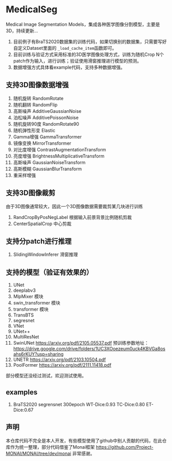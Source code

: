 # MedicalSeg
Medical Image Segmentation Models，集成各种医学图像分割模型，主要是3D，持续更新...
1. 目前例子有BraTS2020数据集的训练代码，如果切换别的数据集，只需要写好自定义Dataset里面的 ```_load_cache_item```函数即可。
2. 目前训练与验证方式采用标准的3D医学图像处理方式，训练为随机Crop N个patch作为输入，进行训练；验证使用滑窗推理进行模型的预测。
3. 数据增强方式具体看example代码，支持多种数据增强。

## 支持3D图像数据增强

1. 随机旋转 RandomRotate
2. 随机翻转 RandomFlip
3. 高斯噪声 AdditiveGaussianNoise
4. 泊松噪声 AdditivePoissonNoise
5. 随机旋转90度 RandomRotate90
6. 随机弹性形变 Elastic
7. Gamma增强 GammaTransformer
8. 镜像变换 MirrorTransformer
9. 对比度增强 ContrastAugmentationTransform
10. 亮度增强 BrightnessMultiplicativeTransform
11. 高斯噪声 GaussianNoiseTransform
12. 高斯模糊 GaussianBlurTransform
13. 重采样增强

## 支持3D图像裁剪

由于3D图像通常较大，因此一个3D图像数据需要裁剪某几块进行训练

1. RandCropByPosNegLabel 根据输入前景背景比例随机剪裁
2. CenterSpatialCrop 中心剪裁

## 支持分patch进行推理

1. SlidingWindowInferer 滑窗推理

## 支持的模型（验证有效果的）

1. UNet
2. deeplabv3
5. MlpMixer 模块
6. swin_transformer 模块
7. transformer 模块
8. TransBTS
10. segresnet
11. VNet
14. UNet++
15. MultiResNet
16. SwinUNet https://arxiv.org/pdf/2105.05537.pdf 预训练参数地址：https://drive.google.com/drive/folders/1UC3XOoezeum0uck4KBVGa8osahs6rKUY?usp=sharing
17. UNETR https://arxiv.org/pdf/2103.10504.pdf
18. PoolFormer https://arxiv.org/pdf/2111.11418.pdf

部分模型还没经过测试，欢迎测试使用。

## examples
1. BraTS2020 segrensnet 300epoch WT-Dice:0.93 TC-Dice:0.80 ET-Dice:0.67

## 声明

本仓库代码不完全是本人开发，有些模型使用了github中别人贡献的代码，在此仓库作为统一整理，部分代码借鉴了Monai框架 https://github.com/Project-MONAI/MONAI/tree/dev/monai 非常感谢。

